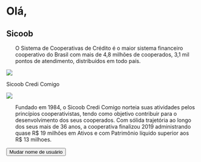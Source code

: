 <!DOCTYPE html>
<html>
  <head>
    <link href="styles/style.css" rel="stylesheet">
    <meta charset="utf-8">
    <title>test page</title>
    <h1>Olá,</h1>
    <h2>Sicoob</h2>
    <ul>O Sistema de Cooperativas de Crédito é o maior sistema financeiro cooperativo do Brasil com mais de 4,8 milhões de cooperados, 3,1 mil pontos de atendimento, distribuídos em todo país.</ul>
  </head>
   
  <body>
  <img src="images/facaparte2.png"> <alt="logo-do-sicoob">
  <script src="scripts/main.js"></script>
  </body>
  <p>Sicoob Credi Comigo</p>
</html> 

<body>
  <img src="images/sicoobcredicomigo.png"> <alt="logo-do-sicoob">
  <ul>Fundado em 1984, o Sicoob Credi Comigo norteia suas atividades pelos princípios cooperativistas, tendo como objetivo contribuir para o desenvolvimento dos seus cooperados. Com sólida trajetória ao longo dos seus mais de 36 anos, a cooperativa finalizou 2019 administrando quase R$ 19 milhões em Ativos e com Patrimônio líquido superior aos R$ 13 milhoes.</ul>
  <button>Mudar nome de usuário</button>
</body>
